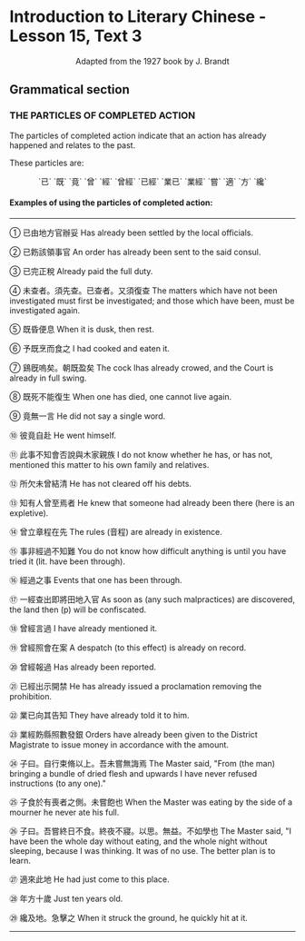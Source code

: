 # Introduction to Literary Chinese - Lesson 15, Text 3

<center>Adapted from the 1927 book by J. Brandt</center>

## Grammatical section

### THE PARTICLES OF COMPLETED ACTION

The particles of completed action indicate that an action has already happened and relates to the past.

These particles are:

<center>`已` `既` `竟` `曾` `經` `曾經` `已經` `業已` `業經` `嘗` `適` `方` `纔`</center>

#### Examples of using the particles of completed action:

---

① 已由地方官辦妥
Has already been settled by the local officials.

② 已飭該領事官
An order has already been sent to the said consul.

③ 已完正稅
Already paid the full duty.

④ 未查者。須先查。已查者。又須復查
The matters which have not been investigated must first be investigated; and those which have been, must be investigated again.

⑤ 既昏便息
When it is dusk, then rest.

⑥ 予既烹而食之
I had cooked and eaten it.

⑦ 鷄旣嗚矣。朝既盈矣
The cock lhas already crowed, and the Court is already in full swing.

⑧ 既死不能復生
When one has died, one cannot live again.

⑨ 竟無一言
He did not say a single word.

⑩ 彼竟自赴
He went himself.

⑪ 此事不知會否說與木家親族
I do not know whether he has, or has not, mentioned this matter to his own family and relatives.

⑫ 所欠未曾結清
He has not cleared off his debts.

⑬ 知有人曾至焉者
He knew that someone had already been there (here is an expletive).

⑭ 曾立章程在先
The rules (音程) are already in existence.

⑮ 事非經過不知難
You do not know how difficult anything is until you have tried it (lit. have been through).

⑯ 經過之事
Events that one has been through.

⑰ 一經查出即將田地入官
As soon as (any such malpractices) are discovered, the land then (p) will be confiscated.

⑱ 曾經言過
I have already mentioned it.

⑲ 曾經照會在案
A despatch (to this effect) is already on record.

⑳ 曾經報過
Has already been reported.

㉑ 已經出示開禁
He has already issued a proclamation removing the prohibition.

㉒ 業已向其告知
They have already told it to him.

㉓ 業經飭縣照數發銀
Orders have already been given to the District Magistrate to issue money in accordance with the amount.

㉔ 子曰。自行束脩以上。吾未嘗無誨焉
The Master said, "From (the man) bringing a bundle of dried flesh and upwards I have never refused instructions (to any one)."

㉕ 子食於有喪者之側。未嘗飽也
When the Master was eating by the side of a mourner he never ate his full.

㉖ 子曰。吾嘗終日不食。終夜不寢。以思。無益。不如學也
The Master said, "I have been the whole day without eating, and the whole night without sleeping, because I was thinking. It was of no use. The better plan is to learn.

㉗ 適來此地
He had just come to this place.

㉘ 年方十歲
Just ten years old.

㉙ 纔及地。急擊之
When it struck the ground, he quickly hit at it.

---
